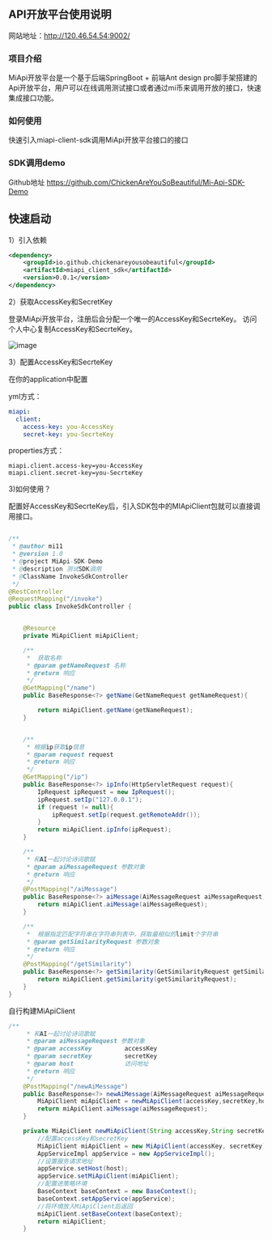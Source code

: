 ## API开放平台使用说明

网站地址：http://120.46.54.54:9002/

### 项目介绍

MiApi开放平台是一个基于后端SpringBoot + 前端Ant design pro脚手架搭建的Api开放平台，用户可以在线调用测试接口或者通过mi币来调用开放的接口，快速集成接口功能。

### 如何使用

快速引入miapi-client-sdk调用MiApi开放平台接口的接口

### SDK调用demo

Github地址 https://github.com/ChickenAreYouSoBeautiful/Mi-Api-SDK-Demo

## 快速启动

1）引入依赖

~~~xml
<dependency>
    <groupId>io.github.chickenareyousobeautiful</groupId>
    <artifactId>miapi_client_sdk</artifactId>
    <version>0.0.1</version>
</dependency>
~~~

2）获取AccessKey和SecretKey

登录MiApi开放平台，注册后会分配一个唯一的AccessKey和SecrteKey。 访问个人中心复制AccessKey和SecrteKey。

![image](https://ChickenAreYouSoBeautiful.github.io/picx-images-hosting/MI-API-SDK-Demo/image.13ln0lrga5.png)

3）配置AccessKey和SecrteKey

在你的application中配置

yml方式：

~~~yml
miapi:
  client:
    access-key: you-AccessKey
    secret-key: you-SecrteKey
~~~

properties方式：

~~~properties
miapi.client.access-key=you-AccessKey
miapi.client.secret-key=you-SecrteKey
~~~

3)如何使用？

配置好AccessKey和SecrteKey后，引入SDK包中的MIApiClient包就可以直接调用接口。

~~~java

/**
 * @author mi11
 * @version 1.0
 * @project MiApi-SDK-Demo
 * @description 测试SDK调用
 * @ClassName InvokeSdkController
 */
@RestController
@RequestMapping("/invoke")
public class InvokeSdkController {


    @Resource
    private MiApiClient miApiClient;

    /**
     *  获取名称
     * @param getNameRequest 名称
     * @return 响应
     */
    @GetMapping("/name")
    public BaseResponse<?> getName(GetNameRequest getNameRequest){

        return miApiClient.getName(getNameRequest);
    }


    /**
     * 根据ip获取ip信息
     * @param request request
     * @return 响应
     */
    @GetMapping("/ip")
    public BaseResponse<?> ipInfo(HttpServletRequest request){
        IpRequest ipRequest = new IpRequest();
        ipRequest.setIp("127.0.0.1");
        if (request != null){
            ipRequest.setIp(request.getRemoteAddr());
        }
        return miApiClient.ipInfo(ipRequest);
    }

    /**
     * 和AI一起讨论诗词歌赋
     * @param aiMessageRequest 参数对象
     * @return 响应
     */
    @PostMapping("/aiMessage")
    public BaseResponse<?> aiMessage(AiMessageRequest aiMessageRequest){
        return miApiClient.aiMessage(aiMessageRequest);
    }

    /**
     *  根据指定匹配字符串在字符串列表中，获取最相似的limit个字符串
     * @param getSimilarityRequest 参数对象
     * @return 响应
     */
    @PostMapping("/getSimilarity")
    public BaseResponse<?> getSimilarity(GetSimilarityRequest getSimilarityRequest){
        return miApiClient.getSimilarity(getSimilarityRequest);
    }
}
~~~

自行构建MiApiClient

~~~java
/**
     * 和AI一起讨论诗词歌赋
     * @param aiMessageRequest 参数对象
     * @param accessKey         accessKey
     * @param secretKey         secretKey
     * @param host              访问地址
     * @return 响应
     */
    @PostMapping("/newAiMessage")
    public BaseResponse<?> newAiMessage(AiMessageRequest aiMessageRequest,String accessKey,String secretKey,String host){
        MiApiClient miApiClient = newMiApiClient(accessKey,secretKey,host);
        return miApiClient.aiMessage(aiMessageRequest);
    }

    private MiApiClient newMiApiClient(String accessKey,String secretKey,String host){
	    //配置accessKey和secretKey
        MiApiClient miApiClient = new MiApiClient(accessKey, secretKey);
        AppServiceImpl appService = new AppServiceImpl();
        //设置服务请求地址
        appService.setHost(host);
        appService.setMiApiClient(miApiClient);
        //配置进策略环境
        BaseContext baseContext = new BaseContext();
        baseContext.setAppService(appService);
        //将环境放入MiApiClient后返回
        miApiClient.setBaseContext(baseContext);
        return miApiClient;
    }
~~~
